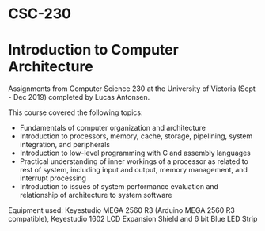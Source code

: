 # CSC-230
# Introduction to Computer Architecture
Assignments from Computer Science 230 at the University of Victoria (Sept - Dec 2019) completed by Lucas Antonsen.

This course covered the following topics:  

* Fundamentals of computer organization and architecture  
* Introduction to processors, memory, cache, storage, pipelining, system integration, and peripherals  
* Introduction to low-level programming with C and assembly languages  
* Practical understanding of inner workings of a processor as related to rest of system, including input and output, memory management, and interrupt processing  
* Introduction to issues of system performance evaluation and relationship of architecture to system software  

Equipment used: Keyestudio MEGA 2560 R3 (Arduino MEGA 2560 R3 compatible), Keyestudio 1602 LCD Expansion Shield and 6 bit Blue LED Strip